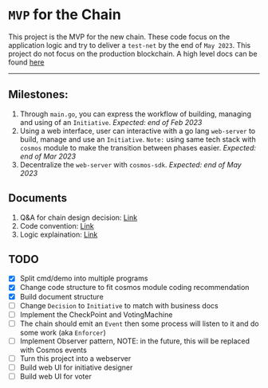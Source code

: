 # `MVP` for the Chain

This project is the MVP for the new chain. These code focus on the application logic and try to deliver a `test-net` by the end of `May 2023`. This project do not focus on the production blockchain. A high level docs can be found [here](https://hectagondao.notion.site/D-Chain-Design-a7f071f3e7514191be453852a5675699)
<hr>

## Milestones:

1. Through `main.go`, you can express the workflow of building, managing and using of an `Initiative`. *Expected: end of Feb 2023*
2. Using a web interface, user can interactive with a go lang `web-server` to build, manage and use an `Initiative`. `Note:` using same tech stack with `cosmos` module to make the transition between phases easier. *Expected: end of Mar 2023*
3. Decentralize the `web-server` with `cosmos-sdk`. *Expected: end of May 2023*

## Documents

1. Q&A for chain design decision: [Link](assets/DesignQA.md)
2. Code convention: [Link](assets/Code.md)
3. Logic explaination: [Link](assets/Logic.md)


## TODO

- [x] Split cmd/demo into multiple programs
- [x] Change code structure to fit cosmos module coding recommendation
- [x] Build document structure
- [ ] Change `Decision` to `Initiative` to match with business docs 
- [ ] Implement the CheckPoint and VotingMachine
- [ ] The chain should emit an `Event` then some process will listen to it and do some work (aka `Enforcer`)
- [ ] Implement Observer pattern, NOTE: in the future, this will be replaced with Cosmos events
- [ ] Turn this project into a webserver
- [ ] Build web UI for initiative designer
- [ ] Build web UI for voter